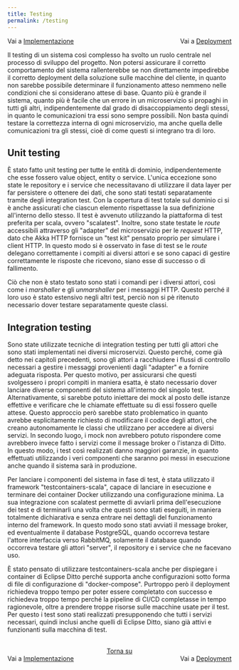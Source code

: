 ```yaml
---
title: Testing
permalink: /testing
---
```


<div>
    <div style="width: 50%; float: left">Vai a <a href="/toys-store/implementation">Implementazione</a></div>
    <div style="width: 50%; float: right; text-align: right">Vai a <a href="/toys-store/deployment">Deployment</a></div>
</div>
<br/>

Il testing di un sistema così complesso ha svolto un ruolo centrale nel processo di sviluppo del progetto. Non potersi assicurare
il corretto comportamento del sistema rallenterebbe se non direttamente impedirebbe il corretto deployment della soluzione sulle
macchine del cliente, in quanto non sarebbe possibile determinare il funzionamento atteso nemmeno nelle condizioni che si considerano
attese di base. Quanto più è grande il sistema, quanto più è facile che un errore in un microservizio si propaghi in tutti gli altri,
indipendentemente dal grado di disaccoppiamento degli stessi, in quanto le comunicazioni tra essi sono sempre possibili. Non basta
quindi testare la correttezza interna di ogni microservizio, ma anche quella delle comunicazioni tra gli stessi, cioè di come
questi si integrano tra di loro.

## Unit testing

È stato fatto unit testing per tutte le entità di dominio, indipendentemente che esse fossero value object, entity o service.
L'unica eccezione sono state le repository e i service che necessitavano di utilizzare il data layer per far persistere o ottenere
dei dati, che sono stati testati separatamente tramite degli integration test. Con la copertura di test totale sul dominio ci si
è anche assicurati che ciascun elemento rispettasse la sua definizione all'interno dello stesso. Il test è avvenuto utilizzando
la piattaforma di test preferita per scala, ovvero "scalatest". Inoltre, sono state testate le _route_ accessibili attraverso gli
"adapter" del microservizio per le _request_ HTTP, dato che Akka HTTP fornisce un "test kit" pensato proprio per simulare i client
HTTP. In questo modo si è osservato in fase di test se le _route_ delegano correttamente i compiti ai diversi attori e se sono
capaci di gestire correttamente le risposte che ricevono, siano esse di successo o di fallimento.

Ciò che non è stato testato sono stati i comandi per i diversi attori, così come i _marshaller_ e gli _unmarshaller_ per i messaggi
HTTP. Questo perché il loro uso è stato estensivo negli altri test, perciò non si pè ritenuto necessario dover testare separatamente
queste classi.

## Integration testing

Sono state utilizzate tecniche di integration testing per tutti gli attori che sono stati implementati nei diversi microservizi.
Questo perché, come già detto nei capitoli precedenti, sono gli attori a racchiudere i flussi di controllo necessari a gestire i
messaggi provenienti dagli "adapter" e a fornire adeguata risposta. Per questo motivo, per assicurarsi che questi svolgessero i
propri compiti in maniera esatta, è stato necessario dover lanciare diverse componenti del sistema all'interno del singolo test.
Alternativamente, si sarebbe potuto iniettare dei mock al posto delle istanze effettive e verificare che le chiamate effettuate
su di essi fossero quelle attese. Questo approccio però sarebbe stato problematico in quanto avrebbe esplicitamente richiesto di
modificare il codice degli attori, che creano autonomamente le classi che utilizzano per accedere ai diversi servizi. In secondo
luogo, i mock non avrebbero potuto rispondere come avrebbero invece fatto i servizi come il message broker o l'istanza di Ditto.
In questo modo, i test così realizzati danno maggiori garanzie, in quanto effettuati utilizzando i veri componenti che saranno
poi messi in esecuzione anche quando il sistema sarà in produzione.

Per lanciare i componenti del sistema in fase di test, è stata utilizzato il framework "testcontainers-scala", capace di lanciare
in esecuzione e terminare dei container Docker utilizzando una configurazione minima. La sua integrazione con scalatest permette
di avviarli prima dell'esecuzione dei test e di terminarli una volta che questi sono stati eseguiti, in maniera totalmente
dichiarativa e senza entrare nei dettagli del funzionamento interno del framework. In questo modo sono stati avviati il message
broker, ed eventualmente il database PostgreSQL, quando occorreva testare l'attore interfaccia verso RabbitMQ, solamente il
database quando occorreva testare gli attori "server", il repository e i service che ne facevano uso.

È stato pensato di utilizzare testcontainers-scala anche per dispiegare i container di Eclipse Ditto perché supporta anche
configurazioni sotto forma di file di configurazione di "docker-compose". Purtroppo però il deployment richiedeva troppo tempo per
poter essere completato con successo e richiedeva troppo tempo perché la pipeline di CI/CD completasse in tempo ragionevole, oltre
a prendere troppe risorse sulle macchine usate per il test. Per questo i test sono stati realizzati presupponendo che tutti i
servizi necessari, quindi inclusi anche quelli di Eclipse Ditto, siano già attivi e funzionanti sulla macchina di test.

<br/>
<div>
    <div style="text-align: center"><a href="#">Torna su</a></div>
    <div style="width: 50%; float: left">Vai a <a href="/toys-store/implementation">Implementazione</a></div>
    <div style="width: 50%; float: right; text-align: right">Vai a <a href="/toys-store/deployment">Deployment</a></div>
</div>
<br/>
